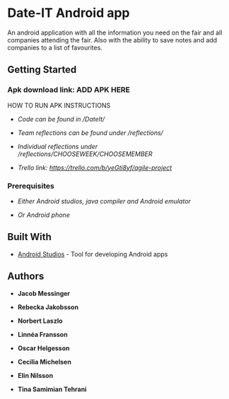 # Date-IT Android app
An android application with all the information you need on the fair and all companies attending the fair. Also with the ability to save notes and add companies to a list of favourites.  

## Getting Started

### Apk download link: ADD APK HERE

HOW TO RUN APK INSTRUCTIONS

* *Code can be found in /DateIt/*

* *Team reflections can be found under /reflections/*

* *Individual reflections under /reflections/CHOOSEWEEK/CHOOSEMEMBER*

* *Trello link: https://trello.com/b/yeGti8yf/agile-project*


### Prerequisites

* *Either Android studios, java compiler and Android emulator*

* *Or Android phone*


## Built With

* [Android Studios](https://developer.android.com/studio) - Tool for developing Android apps


## Authors

* **Jacob Messinger**

* **Rebecka Jakobsson**

* **Norbert Laszlo**

* **Linnéa Fransson**

* **Oscar Helgesson**

* **Cecilia Michelsen**

* **Elin Nilsson**

* **Tina Samimian Tehrani**
